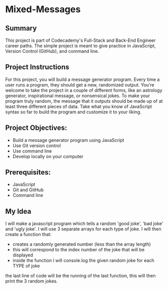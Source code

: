 # Mixed-Messages

## Summary

This project is part of Codecademy's Full-Stack and Back-End Engineer career paths. The simple project is meant to give practice in JavaScript, Version Control (GitHub), and command line.

## Project Instructions

For this project, you will build a message generator program. Every time a user runs a program, they should get a new, randomized output. You’re welcome to take the project in a couple of different forms, like an astrology generator, inspirational message, or nonsensical jokes. To make your program truly random, the message that it outputs should be made up of at least three different pieces of data. Take what you know of JavaScript syntax so far to build the program and customize it to your liking.

## Project Objectives:

* Build a message generator program using JavaScript
* Use Git version control
* Use command line
* Develop locally on your computer

## Prerequisites:

* JavaScript
* Git and GitHub
* Command line

## My Idea

I will make a javascript program which tells a random 'good joke', 'bad joke' and 'ugly joke'.
I will use 3 separate arrays for each type of joke.
I will then create a function that:
* creates a randomly generated number (less than the array length)
* this will correspond to the index number of the joke that will be displayed
* inside the function I will console.log the given random joke for each TYPE of joke

the last line of code will be the running of the last function, this will then print the 3 random jokes.

